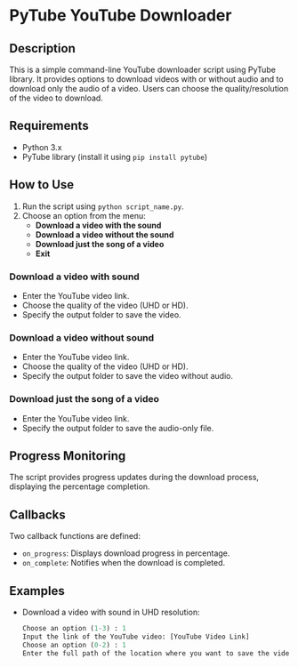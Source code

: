 # PyTube YouTube Downloader

## Description
This is a simple command-line YouTube downloader script using PyTube library. It provides options to download videos with or without audio and to download only the audio of a video. Users can choose the quality/resolution of the video to download.

## Requirements
- Python 3.x
- PyTube library (install it using `pip install pytube`)

## How to Use
1. Run the script using `python script_name.py`.
2. Choose an option from the menu:
    - **Download a video with the sound**
    - **Download a video without the sound**
    - **Download just the song of a video**
    - **Exit**
   
### Download a video with sound
- Enter the YouTube video link.
- Choose the quality of the video (UHD or HD).
- Specify the output folder to save the video.

### Download a video without sound
- Enter the YouTube video link.
- Choose the quality of the video (UHD or HD).
- Specify the output folder to save the video without audio.

### Download just the song of a video
- Enter the YouTube video link.
- Specify the output folder to save the audio-only file.

## Progress Monitoring
The script provides progress updates during the download process, displaying the percentage completion.

## Callbacks
Two callback functions are defined:
- `on_progress`: Displays download progress in percentage.
- `on_complete`: Notifies when the download is completed.

## Examples
- Download a video with sound in UHD resolution:
  ```python
  Choose an option (1-3) : 1
  Input the link of the YouTube video: [YouTube Video Link]
  Choose an option (0-2) : 1
  Enter the full path of the location where you want to save the video: [Output Folder]
